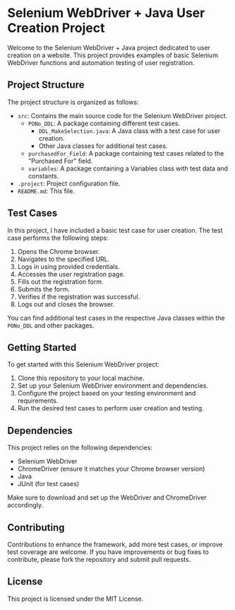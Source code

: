 # Selenium WebDriver + Java User Creation Project

Welcome to the Selenium WebDriver + Java project dedicated to user creation on a website. This project provides examples of basic Selenium WebDriver functions and automation testing of user registration.

## Project Structure

The project structure is organized as follows:

- `src`: Contains the main source code for the Selenium WebDriver project.
  - `PONo_DDL`: A package containing different test cases.
    - `DDL_MakeSelection.java`: A Java class with a test case for user creation.
    - Other Java classes for additional test cases.
  - `purchasedFor_Field`: A package containing test cases related to the "Purchased For" field.
  - `variables`: A package containing a Variables class with test data and constants.
- `.project`: Project configuration file.
- `README.md`: This file.

## Test Cases

In this project, I have included a basic test case for user creation. The test case performs the following steps:

1. Opens the Chrome browser.
2. Navigates to the specified URL.
3. Logs in using provided credentials.
4. Accesses the user registration page.
5. Fills out the registration form.
6. Submits the form.
7. Verifies if the registration was successful.
8. Logs out and closes the browser.

You can find additional test cases in the respective Java classes within the `PONo_DDL` and other packages.

## Getting Started

To get started with this Selenium WebDriver project:

1. Clone this repository to your local machine.
2. Set up your Selenium WebDriver environment and dependencies.
3. Configure the project based on your testing environment and requirements.
4. Run the desired test cases to perform user creation and testing.

## Dependencies

This project relies on the following dependencies:

- Selenium WebDriver
- ChromeDriver (ensure it matches your Chrome browser version)
- Java
- JUnit (for test cases)

Make sure to download and set up the WebDriver and ChromeDriver accordingly.

## Contributing

Contributions to enhance the framework, add more test cases, or improve test coverage are welcome. If you have improvements or bug fixes to contribute, please fork the repository and submit pull requests.

## License

This project is licensed under the MIT License.

